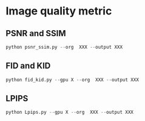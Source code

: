 # Image quality metric
## PSNR and SSIM
```python
python psnr_ssim.py --org  XXX --output XXX
```
## FID and KID
```python
python fid_kid.py --gpu X --org  XXX --output XXX
```
## LPIPS
```python
python Lpips.py --gpu X --org  XXX --output XXX
```
